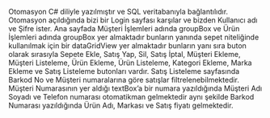 Otomasyon C# diliyle yazılmıştır ve SQL veritabanıyla bağlantılıdır. Otomasyon açıldığında bizi bir Login sayfası karşılar ve bizden Kullanıcı adı ve Şifre ister. Ana sayfada Müşteri İşlemleri adında 
groupBox ve Ürün İşlemleri adında groupBox yer almaktadır bunların yanında sepet niteliğinde kullanılmak için bir dataGridView yer almaktadır bunların yanı sıra buton olarak sırasıyla Sepete Ekle, 
Satış Yap, Sil, Satış İptal, Müşteri Ekleme, Müşteri Listeleme, Ürün Ekleme, Ürün Listeleme, Kategori Ekleme, Marka Ekleme ve Satış Listeleme butonları vardır. Satış Listeleme sayfasında Barkod No ve 
Müşteri numaralarına göre satışlar filtrelenebilmektedir. Müşteri Numarasının yer aldığı textBox’a bir numara yazıldığında Müşteri Adı Soyadı ve Telefon numarası otomatikman gelmektedir aynı şekilde 
Barkod Numarası yazıldığında Ürün Adı, Markası ve Satış fiyatı gelmektedir.
